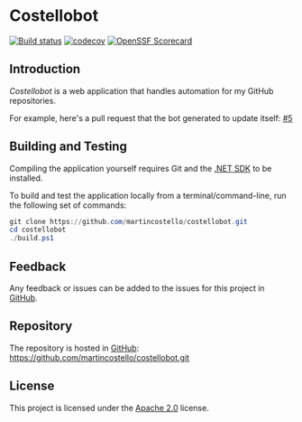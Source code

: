 # Costellobot

[![Build status](https://github.com/martincostello/costellobot/workflows/build/badge.svg?branch=main&event=push)](https://github.com/martincostello/costellobot/actions?query=workflow%3Abuild+branch%3Amain+event%3Apush)
[![codecov](https://codecov.io/gh/martincostello/costellobot/branch/main/graph/badge.svg)](https://codecov.io/gh/martincostello/costellobot)
[![OpenSSF Scorecard](https://api.securityscorecards.dev/projects/github.com/martincostello/costellobot/badge)](https://securityscorecards.dev/viewer/?uri=github.com/martincostello/costellobot)

## Introduction

_Costellobot_ is a web application that handles automation for my GitHub repositories.

For example, here's a pull request that the bot generated to update
itself: [#5](https://github.com/martincostello/costellobot/pull/5)

## Building and Testing

Compiling the application yourself requires Git and the
[.NET SDK](https://dotnet.microsoft.com/download "Download the .NET SDK")
to be installed.

To build and test the application locally from a terminal/command-line, run the
following set of commands:

```powershell
git clone https://github.com/martincostello/costellobot.git
cd costellobot
./build.ps1
```

## Feedback

Any feedback or issues can be added to the issues for this project in
[GitHub](https://github.com/martincostello/costellobot/issues "Issues for this project on GitHub.com").

## Repository

The repository is hosted in
[GitHub](https://github.com/martincostello/costellobot "This project on GitHub.com"):
<https://github.com/martincostello/costellobot.git>

## License

This project is licensed under the
[Apache 2.0](http://www.apache.org/licenses/LICENSE-2.0.txt "The Apache 2.0 license")
license.
